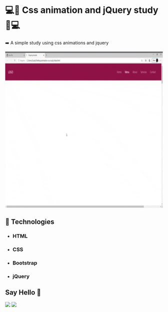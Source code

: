 # 💻📕 Css animation and jQuery study 📕💻

➡️ A simple study using css animations and jquery 

<p align="center">
  <img height="500" src="https://github.com/GustavoSouza12/Css-animation-and-jquery-study/blob/master/gifAnimationsStudy.gif"
</p>

<h2>🚀 Technologies</h2>
 
<ul>
    <li><h3>HTML</h3></li>
    <li><h3>CSS</h3></li>
    <li><h3>Bootstrap</h3></li>
    <li><h3>jQuery</h3></li>
</ul>

## Say Hello 👋

<p>
<a href=https://www.linkedin.com/in/gustavo-souza-4382041a2/"><img src="https://img.shields.io/badge/linkedin-%230077B5.svg?&style=for-the-badge&logo=linkedin&logoColor=white" height=25></a> 
<a href="https://www.instagram.com/gstdev1/"><img src="https://img.shields.io/badge/instagram-%23E4405F.svg?&style=for-the-badge&logo=instagram&logoColor=white" height=25></a>
</p>
